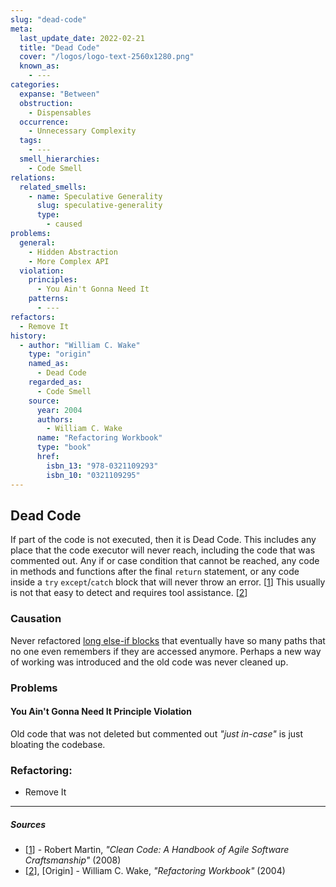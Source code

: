 ```yaml
---
slug: "dead-code"
meta:
  last_update_date: 2022-02-21
  title: "Dead Code"
  cover: "/logos/logo-text-2560x1280.png"
  known_as:
    - ---
categories:
  expanse: "Between"
  obstruction:
    - Dispensables
  occurrence:
    - Unnecessary Complexity
  tags:
    - ---
  smell_hierarchies:
    - Code Smell
relations:
  related_smells:
    - name: Speculative Generality
      slug: speculative-generality
      type:
        - caused
problems:
  general:
    - Hidden Abstraction
    - More Complex API
  violation:
    principles:
      - You Ain't Gonna Need It
    patterns:
      - ---
refactors:
  - Remove It
history:
  - author: "William C. Wake"
    type: "origin"
    named_as:
      - Dead Code
    regarded_as:
      - Code Smell
    source:
      year: 2004
      authors:
        - William C. Wake
      name: "Refactoring Workbook"
      type: "book"
      href:
        isbn_13: "978-0321109293"
        isbn_10: "0321109295"
---
```


## Dead Code

If part of the code is not executed, then it is Dead Code. This includes any place that the code executor will never reach, including the code that was commented out. Any if or case condition that cannot be reached, any code in methods and functions after the final `return` statement, or any code inside a `try` `except`/`catch` block that will never throw an error. [[1](#sources)] This usually is not that easy to detect and requires tool assistance. [[2](#sources)]

### Causation

Never refactored [long else-if blocks](./conditional-complexity.md) that eventually have so many paths that no one even remembers if they are accessed anymore. Perhaps a new way of working was introduced and the old code was never cleaned up.

### Problems

#### **You Ain't Gonna Need It Principle Violation**

Old code that was not deleted but commented out _"just in-case"_ is just bloating the codebase.

### Refactoring:

- Remove It

---

##### Sources

- [[1](#sources)] - Robert Martin, _"Clean Code: A Handbook of Agile Software Craftsmanship"_ (2008)
- [[2](#sources)], [Origin] - William C. Wake, _"Refactoring Workbook"_ (2004)
